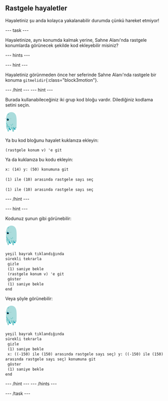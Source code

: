 ## Rastgele hayaletler

Hayaletiniz şu anda kolayca yakalanabilir durumda çünkü hareket etmiyor!

--- task ---

Hayaletinize, aynı konumda kalmak yerine, Sahne Alanı'nda rastgele konumlarda görünecek şekilde kod ekleyebilir misiniz?

--- hints ---

--- hint ---

Hayaletiniz görünmeden önce her seferinde Sahne Alanı'nda rastgele bir konuma `gitmelidir`{:class="block3motion"}.

--- /hint --- --- hint ---

Burada kullanabileceğiniz iki grup kod bloğu vardır. Dilediğiniz kodlama setini seçin.

![hayalet-kuklası](images/ghost-sprite.png)

Ya bu kod bloğunu hayalet kuklanıza ekleyin:

```blocks3
(rastgele konum v) 'e git
```

Ya da kuklanıza bu kodu ekleyin:

```blocks3
x: (14) y: (50) konumuna git

(1) ile (10) arasında rastgele sayı seç

(1) ile (10) arasında rastgele sayı seç
```

--- /hint ---

--- hint ---

Kodunuz şunun gibi görünebilir:

![hayalet-kuklası](images/ghost-sprite.png)

```blocks3
yeşil bayrak tıklandığında
sürekli tekrarla 
 gizle
 (1) saniye bekle
 (rastgele konum v) 'e git
 göster
 (1) saniye bekle
end
```

Veya şöyle görünebilir:

![hayalet-kuklası](images/ghost-sprite.png)

```blocks3
yeşil bayrak tıklandığında
sürekli tekrarla 
 gizle
 (1) saniye bekle
 x: ((-150) ile (150) arasında rastgele sayı seç) y: ((-150) ile (150) arasında rastgele sayı seç) konumuna git
 göster
 (1) saniye bekle
end
```

--- /hint --- --- /hints ---

--- /task ---